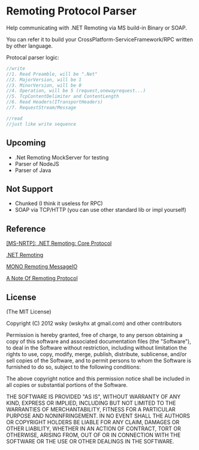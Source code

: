 Remoting Protocol Parser
======================

Help communicating with .NET Remoting via MS build-in Binary or SOAP.

You can refer it to build your CrossPlatform-ServiceFramework/RPC written by other language.

Protocal parser logic:

```c#
//write
//1. Read Preamble, will be ".Net"
//2. MajorVersion, will be 1
//3. MinorVersion, will be 0
//4. Operation, will be 5 (request,onewayrequest...)
//5. TcpContentDelimiter and ContentLength
//6. Read Headers(ITransportHeaders)
//7. RequestStream/Message

//read
//just like write sequence
```


## Upcoming

- .Net Remoting MockServer for testing
- Parser of NodeJS
- Parser of Java

## Not Support

- Chunked (I think it useless for RPC)
- SOAP via TCP/HTTP (you can use other standard lib or impl yourself)

## Reference

[[MS-NRTP]: .NET Remoting: Core Protocol](http://msdn.microsoft.com/en-us/library/cc237297(v=prot.20).aspx)

[.NET Remoting](https://github.com/wsky/System.Runtime.Remoting)

[MONO Remoting MessageIO](https://github.com/mono/mono/blob/master/mcs/class/System.Runtime.Remoting/System.Runtime.Remoting.Channels.Tcp/TcpMessageIO.cs)

[A Note Of Remoting Protocol](https://github.com/ali-ent/apploader/issues/4)

## License

(The MIT License)

Copyright (C) 2012 wsky (wskyhx at gmail.com) and other contributors

Permission is hereby granted, free of charge, to any person obtaining a copy of this software and associated documentation files (the "Software"), to deal in the Software without restriction, including without limitation the rights to use, copy, modify, merge, publish, distribute, sublicense, and/or sell copies of the Software, and to permit persons to whom the Software is furnished to do so, subject to the following conditions:

The above copyright notice and this permission notice shall be included in all copies or substantial portions of the Software.

THE SOFTWARE IS PROVIDED "AS IS", WITHOUT WARRANTY OF ANY KIND, EXPRESS OR IMPLIED, INCLUDING BUT NOT LIMITED TO THE WARRANTIES OF MERCHANTABILITY, FITNESS FOR A PARTICULAR PURPOSE AND NONINFRINGEMENT. IN NO EVENT SHALL THE AUTHORS OR COPYRIGHT HOLDERS BE LIABLE FOR ANY CLAIM, DAMAGES OR OTHER LIABILITY, WHETHER IN AN ACTION OF CONTRACT, TORT OR OTHERWISE, ARISING FROM, OUT OF OR IN CONNECTION WITH THE SOFTWARE OR THE USE OR OTHER DEALINGS IN THE SOFTWARE.